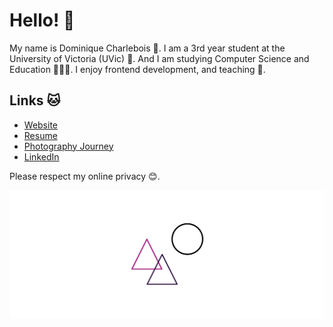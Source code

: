 # Hello! 🎉

My name is Dominique Charlebois 🤠. I am a 3rd year student at the University of Victoria (UVic) 🏫. And I am studying Computer Science and Education 🤖👩‍🏫. I enjoy frontend development, and teaching 🥳.

## Links 🐱

* [Website](http://dominiquecharlebois.com/ "Website")
* [Resume](http://dominiquecharlebois.com/resume "Resume")
* [Photography Journey](https://tookapic.com/flytewizard "Photography Journey")
* [LinkedIn](https://www.linkedin.com/in/dominiquecharlebois/ "LinkedIn")

Please respect my online privacy 😊.

<img src="https://raw.githubusercontent.com/FlyteWizard/FlyteWizard/master/gh-footer-image.png" alt="Footer Banner with shapes as a signature.">
